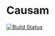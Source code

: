 Causam
===
[![Build Status](https://travis-ci.org/staminapw/causam.svg?branch=master)](https://travis-ci.org/staminapw/causam)